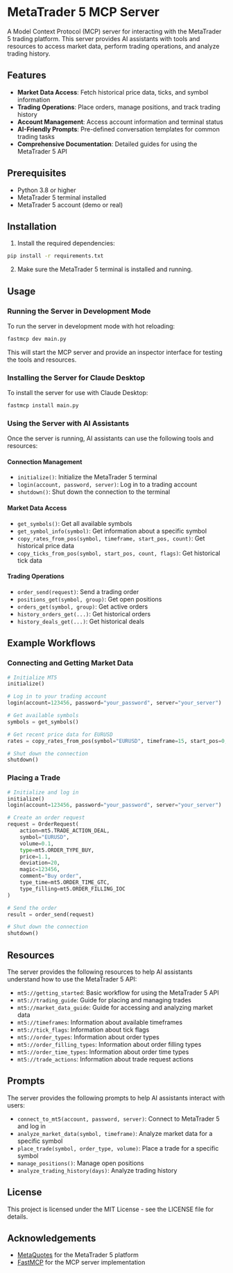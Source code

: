 # MetaTrader 5 MCP Server

A Model Context Protocol (MCP) server for interacting with the MetaTrader 5 trading platform. This server provides AI assistants with tools and resources to access market data, perform trading operations, and analyze trading history.

## Features

- **Market Data Access**: Fetch historical price data, ticks, and symbol information
- **Trading Operations**: Place orders, manage positions, and track trading history
- **Account Management**: Access account information and terminal status
- **AI-Friendly Prompts**: Pre-defined conversation templates for common trading tasks
- **Comprehensive Documentation**: Detailed guides for using the MetaTrader 5 API

## Prerequisites

- Python 3.8 or higher
- MetaTrader 5 terminal installed
- MetaTrader 5 account (demo or real)

## Installation

1. Install the required dependencies:

```bash
pip install -r requirements.txt
```

2. Make sure the MetaTrader 5 terminal is installed and running.

## Usage

### Running the Server in Development Mode

To run the server in development mode with hot reloading:

```bash
fastmcp dev main.py
```

This will start the MCP server and provide an inspector interface for testing the tools and resources.

### Installing the Server for Claude Desktop

To install the server for use with Claude Desktop:

```bash
fastmcp install main.py
```

### Using the Server with AI Assistants

Once the server is running, AI assistants can use the following tools and resources:

#### Connection Management

- `initialize()`: Initialize the MetaTrader 5 terminal
- `login(account, password, server)`: Log in to a trading account
- `shutdown()`: Shut down the connection to the terminal

#### Market Data Access

- `get_symbols()`: Get all available symbols
- `get_symbol_info(symbol)`: Get information about a specific symbol
- `copy_rates_from_pos(symbol, timeframe, start_pos, count)`: Get historical price data
- `copy_ticks_from_pos(symbol, start_pos, count, flags)`: Get historical tick data

#### Trading Operations

- `order_send(request)`: Send a trading order
- `positions_get(symbol, group)`: Get open positions
- `orders_get(symbol, group)`: Get active orders
- `history_orders_get(...)`: Get historical orders
- `history_deals_get(...)`: Get historical deals

## Example Workflows

### Connecting and Getting Market Data

```python
# Initialize MT5
initialize()

# Log in to your trading account
login(account=123456, password="your_password", server="your_server")

# Get available symbols
symbols = get_symbols()

# Get recent price data for EURUSD
rates = copy_rates_from_pos(symbol="EURUSD", timeframe=15, start_pos=0, count=100)

# Shut down the connection
shutdown()
```

### Placing a Trade

```python
# Initialize and log in
initialize()
login(account=123456, password="your_password", server="your_server")

# Create an order request
request = OrderRequest(
    action=mt5.TRADE_ACTION_DEAL,
    symbol="EURUSD",
    volume=0.1,
    type=mt5.ORDER_TYPE_BUY,
    price=1.1,
    deviation=20,
    magic=123456,
    comment="Buy order",
    type_time=mt5.ORDER_TIME_GTC,
    type_filling=mt5.ORDER_FILLING_IOC
)

# Send the order
result = order_send(request)

# Shut down the connection
shutdown()
```

## Resources

The server provides the following resources to help AI assistants understand how to use the MetaTrader 5 API:

- `mt5://getting_started`: Basic workflow for using the MetaTrader 5 API
- `mt5://trading_guide`: Guide for placing and managing trades
- `mt5://market_data_guide`: Guide for accessing and analyzing market data
- `mt5://timeframes`: Information about available timeframes
- `mt5://tick_flags`: Information about tick flags
- `mt5://order_types`: Information about order types
- `mt5://order_filling_types`: Information about order filling types
- `mt5://order_time_types`: Information about order time types
- `mt5://trade_actions`: Information about trade request actions

## Prompts

The server provides the following prompts to help AI assistants interact with users:

- `connect_to_mt5(account, password, server)`: Connect to MetaTrader 5 and log in
- `analyze_market_data(symbol, timeframe)`: Analyze market data for a specific symbol
- `place_trade(symbol, order_type, volume)`: Place a trade for a specific symbol
- `manage_positions()`: Manage open positions
- `analyze_trading_history(days)`: Analyze trading history

## License

This project is licensed under the MIT License - see the LICENSE file for details.

## Acknowledgements

- [MetaQuotes](https://www.metaquotes.net/) for the MetaTrader 5 platform
- [FastMCP](https://github.com/jlowin/fastmcp) for the MCP server implementation
